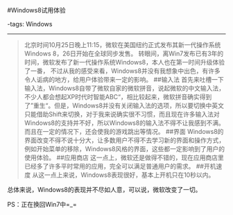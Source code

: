 #Windows8试用体验

-tags: Windows

----

>北京时间10月25日晚上11:15，微软在美国纽约正式发布其新一代操作系统Windows 8，26日开始在全球同步发售。
转眼间，离Win7发布已有3年的时间，微软发布了新一代操作系统Windows8，本人也在第一时间升级体验了一番，
不过从我的感受来看，Windows8并没有我想象中出色，有许多令人诟病的地方，给用户体验带来一定的影响。
##输入法
首先来吐槽一下输入法，Windows8自带了微软自家的微软拼音，说起微软的中文输入法，不少人都会想起XP时代时智能ABC“，相比较起来，微软拼音确实得到了”重生“。但是，Windows8并没有关闭输入法的选项，所以要切换中英文只能借助Shift来切换，对于我来说确实很不习惯，而且现在许多输入法对Windows8的支持并不好，所以Windows8的输入法不得不让我感到不满。而且在一定的情况下，还会使我的游戏跳出等情况。
##界面
Windows8的界面改变不得不说十分大，让多数用户不得不去学习新的界面和操作方式，例如开始菜单的移除，Windows8风格的界面，这些都一定影响到了用户的使用体验。
##应用商店
这一点上，微软还是做得不错的，现在应用商店里已经多了许多平时常用的应用，完全可以满足普通用户的需求。
##开机速度
从这一点上来说，Windows8表现很好，基本上开机只在10秒以内。

总体来说，Windows8的表现并不尽如人意，可以说，微软改变了一切。

PS：正在换回Win7中=_=